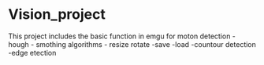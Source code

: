 Vision_project
==============

This project includes the basic function in emgu for moton detection - hough - smothing algorithms - resize rotate -save -load -countour detection -edge etection

